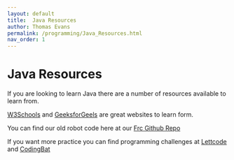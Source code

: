 ```yaml
---
layout: default
title:  Java Resources
author: Thomas Evans
permalink: /programming/Java_Resources.html
nav_order: 1
---
```


# Java Resources

If you are looking to learn Java there are a number of resources available to learn from. 

[W3Schools](https://www.w3schools.com/java/) and [GeeksforGeels](https://www.geeksforgeeks.org/java/) are great websites to learn form.

You can find our old robot code here at our [Frc Github Repo](https://github.com/1138programming/2024-FRC-Robot)

If you want more practice you can find programming challenges at [Lettcode](https://leetcode.com/) and [CodingBat](https://codingbat.com/java)

